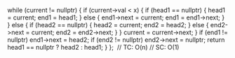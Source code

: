 while (current != nullptr) {
if (current->val < x) {
if (head1 == nullptr) {
head1 = current;
end1 = head1;
} else {
end1->next = current;
end1 = end1->next;
}
} else {
if (head2 == nullptr) {
head2 = current;
end2 = head2;
} else {
end2->next = current;
end2 = end2->next;
}
}
current = current->next;
}
if (end1 != nullptr)
end1->next = head2;
if (end2 != nullptr)
end2->next = nullptr;
return head1 == nullptr ? head2 : head1;
}
};
​
// TC: O(n)
// SC: O(1)
```